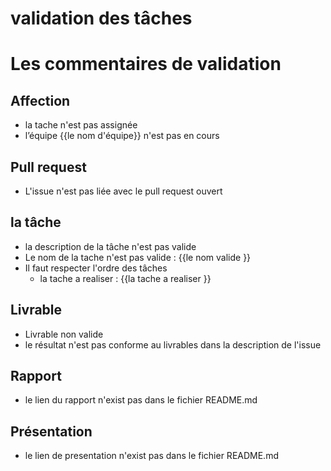 # validation des tâches

# Les commentaires de validation 

## Affection
- la tache n'est pas assignée 
- l’équipe {{le nom d'équipe}} n'est pas en cours


## Pull request
- L'issue n'est pas liée avec le  pull request ouvert

## la tâche
- la description de la tâche n'est pas valide
- Le nom de la tache n'est pas valide : {{le nom valide }}
- Il faut respecter l'ordre des tâches 
    - la tache a realiser : {{la tache a realiser }}

## Livrable
- Livrable non valide
- le résultat n'est pas conforme au livrables dans la description de l'issue

## Rapport
- le lien du rapport n'exist pas  dans le fichier README.md

## Présentation
- le lien de presentation n'exist pas  dans le fichier README.md

